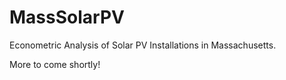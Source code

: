 # MassSolarPV
Econometric Analysis of Solar PV Installations in Massachusetts.

More to come shortly!
